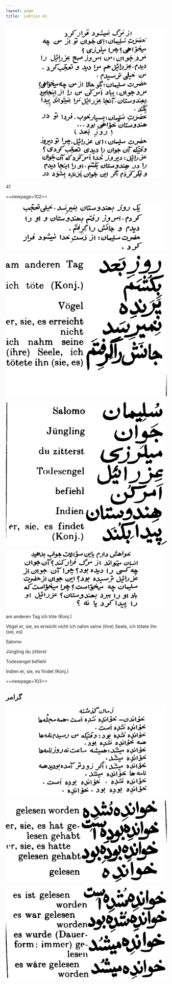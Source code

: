 ```yaml
---
layout: page
title:  Lektion 41
---
```



![image](/assets/s/104.png-03.png)



41



==newpage=102==

![image](/assets/s/105.png-02.png)

![image](/assets/s/2col/105.png-04_1L.png)

![image](/assets/s/2col/105.png-04_2R.png)

![image](/assets/s/105.png-05.png)

am anderen Tag ich töte (Konj.)

Vögel er, sie, es erreicht nicht ich nahm seine (ihre) Seele, ich tötete
ihn (sie, es)



Salomo

Jüngling du zitterst

Todesengel befiehl

Indien er, sie, es findet (Konj.)



==newpage=103==

## گرامر

![image](/assets/s/106.png-03.png)

![image](/assets/s/2col/106.png-12_1L.png)

![image](/assets/s/2col/106.png-12_2R.png)

